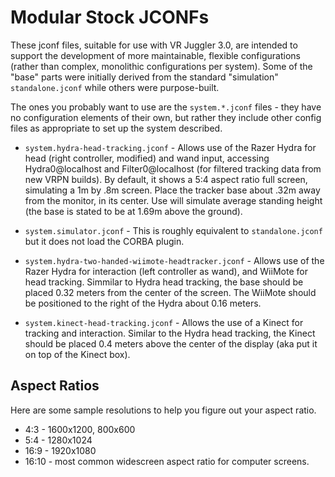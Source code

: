 Modular Stock JCONFs
====================

These jconf files, suitable for use with VR Juggler 3.0, are intended to support the development of more maintainable, flexible configurations (rather than complex, monolithic configurations per system).  Some of the "base" parts were initially derived from the standard "simulation" `standalone.jconf` while others were purpose-built.

The ones you probably want to use are the `system.*.jconf` files - they have no configuration elements of their own, but rather they include other config files as appropriate to set up the system described.

- `system.hydra-head-tracking.jconf` - Allows use of the Razer Hydra for head (right controller, modified) and wand input, accessing Hydra0@localhost and Filter0@localhost (for filtered tracking data from new VRPN builds). By default, it shows a 5:4 aspect ratio full screen, simulating a 1m by .8m screen. Place the tracker base about .32m away from the monitor, in its center. Use will simulate average standing height (the base is stated to be at 1.69m above the ground).

- `system.simulator.jconf` - This is roughly equivalent to `standalone.jconf` but it does not load the CORBA plugin.

- `system.hydra-two-handed-wiimote-headtracker.jconf` - Allows use of the Razer Hydra for interaction (left controller as wand), and WiiMote for head tracking.  Simmilar to Hydra head tracking, the base should be placed 0.32 meters from the center of the screen.  The WiiMote should be positioned to the right of the Hydra about 0.16 meters.

- `system.kinect-head-tracking.jconf` - Allows the use of a Kinect for tracking and interaction.  Similar to the Hydra head tracking, the Kinect should be placed 0.4 meters above the center of the display (aka put it on top of the Kinect box).

Aspect Ratios
-------------

Here are some sample resolutions to help you figure out your aspect ratio.

- 4:3 - 1600x1200, 800x600
- 5:4 - 1280x1024
- 16:9 - 1920x1080
- 16:10 - most common widescreen aspect ratio for computer screens.

